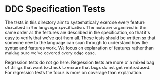 
DDC Specification Tests
=======================

The tests in this directory aim to systematically exercise every feature described in the language specification. The tests are organized in the same order as the features are described in the specification, so that it's easy to verify that we've got them all. These tests should be written so that someone new to the language can scan through to understand how the syntax and features work. We focus on explanation of features rather than making sure we've covered every edge case.

Regression tests do not go here. Regression tests are more of a mixed bag of things that want to check to ensure that bugs do not get reintroduced. For regression tests the focus is more on coverage than explanation.

